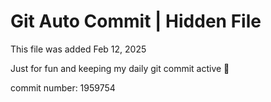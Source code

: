 # Git Auto Commit | Hidden File

This file was added Feb 12, 2025

Just for fun and keeping my daily git commit active 🤪

commit number: 1959754

